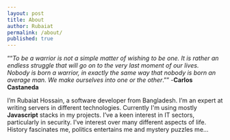 ```yaml
---
layout: post
title: About
author: Rubaiat
permalink: /about/
published: true
---
```

““_To be a warrior is not a simple matter of wishing to be one. It is rather an endless struggle that will go on to the very last moment of our lives. Nobody is born a warrior, in exactly the same way that nobody is born an average man. We make ourselves into one or the other_.”” -**Carlos Castaneda**

I’m Rubaiat Hossain, a software developer from Bangladesh. I’m an expert at writing servers in different technologies. Currently I'm using mostly **Javascript** stacks in my projects. I’ve a keen interest in IT sectors, particularly in security. I’ve interest over many different aspects of life. History fascinates me, politics entertains me and mystery puzzles me…
